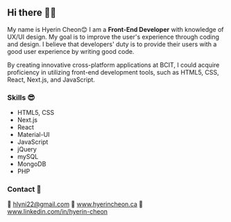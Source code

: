 ## Hi there 👋👋

My name is Hyerin Cheon😊 I am a **Front-End Developer** with knowledge of UX/UI design. My goal is to improve the user's experience through coding and design. I believe that developers' duty is to provide their users with a good user experience by writing good code.

By creating innovative cross-platform applications at BCIT, I could acquire proficiency in utilizing front-end development tools, such as HTML5, CSS, React, Next.js, and JavaScript.

### Skills 😎

* HTML5, CSS
* Next.js
* React
* Material-UI
* JavaScript
* jQuery
* mySQL
* MongoDB
* PHP


### Contact 💬

📧 hlyni22@gmail.com
🔗 www.hyerincheon.ca
💼 www.linkedin.com/in/hyerin-cheon




<!-- ## Projects

| Project  | Link |
| ------------- |:-------------:|
| MyLandlord      | right foo     |
| WeCycle      | right bar     |
| left baz      | right baz     |
-->

<!--
**Hyerin22/Hyerin22** is a ✨ _special_ ✨ repository because its `README.md` (this file) appears on your GitHub profile.

Here are some ideas to get you started:

- 🔭 I’m currently working on ...
- 🌱 I’m currently learning ...
- 👯 I’m looking to collaborate on ...
- 🤔 I’m looking for help with ...
- 💬 Ask me about ...
- 📫 How to reach me: ...
- 😄 Pronouns: ...
- ⚡ Fun fact: ...
-->
